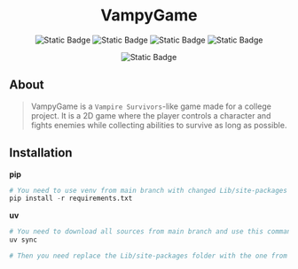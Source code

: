 <div align="center">
    <h1>
    VampyGame
    </h1>

![Static Badge](https://badgen.net/badge/icon/windows?icon=windows&label)
![Static Badge](https://badgen.net/static/Python/3.12+/blue)
![Static Badge](https://badgen.net/badge/Pygame/2.6.1/blue)
![Static Badge](https://badgen.net/badge/Thorpy/2.1.11/blue)

![Static Badge](https://badgen.net/github/last-commit/Brain4ess/VampyGame)

</div>

## About
> VampyGame is a `Vampire Survivors`-like game made for a college project. It is a 2D game where the player controls a character and fights enemies while collecting abilities to survive as long as possible.


## Installation

**pip**
```Python
# You need to use venv from main branch with changed Lib/site-packages because of library changing in project
pip install -r requirements.txt
```

**uv**
```Python
# You need to download all sources from main branch and use this command in the root folder
uv sync

# Then you need replace the Lib/site-packages folder with the one from main branch because of library changing in project
```
